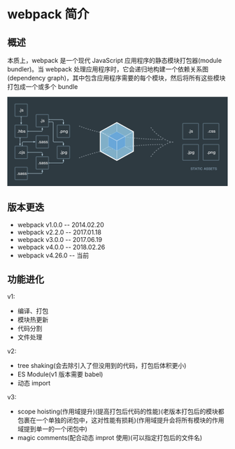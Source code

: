 # webpack 简介

## 概述

本质上，webpack 是一个现代 JavaScript 应用程序的静态模块打包器(module bundler)。当 webpack 处理应用程序时，它会递归地构建一个依赖关系图(dependency graph)，其中包含应用程序需要的每个模块，然后将所有这些模块打包成一个或多个 bundle

![](../images/1_1.png)

## 版本更迭

- webpack v1.0.0 -- 2014.02.20
- webpack v2.2.0 -- 2017.01.18
- webpack v3.0.0 -- 2017.06.19
- webpack v4.0.0 -- 2018.02.26
- webpack v4.26.0 -- 当前

## 功能进化

v1:

- 编译、打包
- 模块热更新
- 代码分割
- 文件处理

v2:

- tree shaking(会去除引入了但没用到的代码，打包后体积更小)
- ES Module(v1 版本需要 babel)
- 动态 import

v3:

- scope hoisting(作用域提升)(提高打包后代码的性能)(老版本打包后的模块都包裹在一个单独的闭包中，这对性能有损耗)(作用域提升会将所有模块的作用域提到单一的一个闭包中)
- magic comments(配合动态 improt 使用)(可以指定打包后的文件名)
